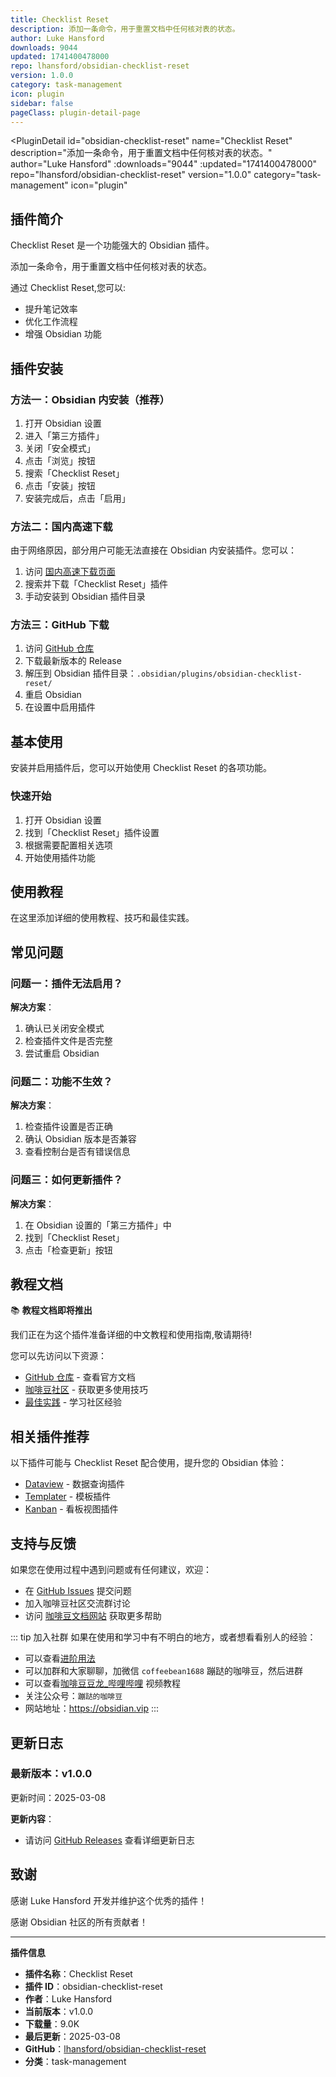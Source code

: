 ```yaml
---
title: Checklist Reset
description: 添加一条命令，用于重置文档中任何核对表的状态。
author: Luke Hansford
downloads: 9044
updated: 1741400478000
repo: lhansford/obsidian-checklist-reset
version: 1.0.0
category: task-management
icon: plugin
sidebar: false
pageClass: plugin-detail-page
---
```


<PluginDetail
  id="obsidian-checklist-reset"
  name="Checklist Reset"
  description="添加一条命令，用于重置文档中任何核对表的状态。"
  author="Luke Hansford"
  :downloads="9044"
  :updated="1741400478000"
  repo="lhansford/obsidian-checklist-reset"
  version="1.0.0"
  category="task-management"
  icon="plugin"
>

<!-- AUTO_GENERATED_START -->
## 插件简介

Checklist Reset 是一个功能强大的 Obsidian 插件。

添加一条命令，用于重置文档中任何核对表的状态。

通过 Checklist Reset,您可以:

- 提升笔记效率
- 优化工作流程
- 增强 Obsidian 功能

<!-- AUTO_GENERATED_END -->

<!-- AUTO_GENERATED_START -->
## 插件安装

### 方法一：Obsidian 内安装（推荐）

1. 打开 Obsidian 设置
2. 进入「第三方插件」
3. 关闭「安全模式」
4. 点击「浏览」按钮
5. 搜索「Checklist Reset」
6. 点击「安装」按钮
7. 安装完成后，点击「启用」

### 方法二：国内高速下载

由于网络原因，部分用户可能无法直接在 Obsidian 内安装插件。您可以：

1. 访问 [国内高速下载页面](/zh/documentation/obsidian-plugins-download.html)
2. 搜索并下载「Checklist Reset」插件
3. 手动安装到 Obsidian 插件目录

### 方法三：GitHub 下载

1. 访问 [GitHub 仓库](https://github.com/lhansford/obsidian-checklist-reset)
2. 下载最新版本的 Release
3. 解压到 Obsidian 插件目录：`.obsidian/plugins/obsidian-checklist-reset/`
4. 重启 Obsidian
5. 在设置中启用插件

## 基本使用

安装并启用插件后，您可以开始使用 Checklist Reset 的各项功能。

### 快速开始

1. 打开 Obsidian 设置
2. 找到「Checklist Reset」插件设置
3. 根据需要配置相关选项
4. 开始使用插件功能

<!-- AUTO_GENERATED_END -->

<!-- CUSTOM_CONTENT_START:tutorial -->
## 使用教程

在这里添加详细的使用教程、技巧和最佳实践。

<!-- CUSTOM_CONTENT_END:tutorial -->

<!-- SHARED_CONTENT_START -->
## 常见问题

### 问题一：插件无法启用？

**解决方案**：
1. 确认已关闭安全模式
2. 检查插件文件是否完整
3. 尝试重启 Obsidian

### 问题二：功能不生效？

**解决方案**：
1. 检查插件设置是否正确
2. 确认 Obsidian 版本是否兼容
3. 查看控制台是否有错误信息

### 问题三：如何更新插件？

**解决方案**：
1. 在 Obsidian 设置的「第三方插件」中
2. 找到「Checklist Reset」
3. 点击「检查更新」按钮

## 教程文档

📚 **教程文档即将推出**

我们正在为这个插件准备详细的中文教程和使用指南,敬请期待!

您可以先访问以下资源：
- [GitHub 仓库](https://github.com/lhansford/obsidian-checklist-reset) - 查看官方文档
- [咖啡豆社区](/zh/bases/) - 获取更多使用技巧
- [最佳实践](/zh/best-practices/) - 学习社区经验

## 相关插件推荐

以下插件可能与 Checklist Reset 配合使用，提升您的 Obsidian 体验：

- [Dataview](/zh/plugins/dataview.html) - 数据查询插件
- [Templater](/zh/plugins/templater-obsidian.html) - 模板插件
- [Kanban](/zh/plugins/obsidian-kanban.html) - 看板视图插件

## 支持与反馈

如果您在使用过程中遇到问题或有任何建议，欢迎：

- 在 [GitHub Issues](https://github.com/lhansford/obsidian-checklist-reset/issues) 提交问题
- 加入咖啡豆社区交流群讨论
- 访问 [咖啡豆文档网站](https://obsidian.vip) 获取更多帮助

::: tip 加入社群
如果在使用和学习中有不明白的地方，或者想看看别人的经验：
- 可以查看[进阶用法](/zh/advanced)
- 可以加群和大家聊聊，加微信 `coffeebean1688` 蹦跶的咖啡豆，然后进群
- 可以查看[咖啡豆豆龙_哔哩哔哩](https://space.bilibili.com/618777356) 视频教程
- 关注公众号：`蹦跶的咖啡豆`
- 网站地址：https://obsidian.vip
:::
<!-- SHARED_CONTENT_END -->

<!-- AUTO_GENERATED_START -->
## 更新日志

### 最新版本：v1.0.0

更新时间：2025-03-08

**更新内容**：
- 请访问 [GitHub Releases](https://github.com/lhansford/obsidian-checklist-reset/releases) 查看详细更新日志

## 致谢

感谢 Luke Hansford 开发并维护这个优秀的插件！

感谢 Obsidian 社区的所有贡献者！

---

**插件信息**
- **插件名称**：Checklist Reset
- **插件 ID**：obsidian-checklist-reset
- **作者**：Luke Hansford
- **当前版本**：v1.0.0
- **下载量**：9.0K
- **最后更新**：2025-03-08
- **GitHub**：[lhansford/obsidian-checklist-reset](https://github.com/lhansford/obsidian-checklist-reset)
- **分类**：task-management
<!-- AUTO_GENERATED_END -->

</PluginDetail>

